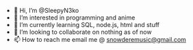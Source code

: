 - 👋 Hi, I’m @SleepyN3ko
- 👀 I’m interested in programming and anime
- 🌱 I’m currently learning SQL, node.js, html and stuff
- 💞️ I’m looking to collaborate on nothing as of now
- 📫 How to reach me email me @ snowderemusic@gmail.com

<!---
SleepyN3ko/SleepyN3ko is a ✨ special ✨ repository because its `README.md` (this file) appears on your GitHub profile.
You can click the Preview link to take a look at your changes.
--->
